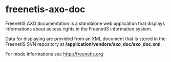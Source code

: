 freenetis-axo-doc
=================

FreenetIS AXO documentation is a standalone web application that displays 
informations about access rights in the FreenetIS information system.

Data for displaying are provided from an XML document that is stored
in the FreenetIS SVN repository at **/application/vendors/axo_doc/axo_doc.xml**.

For mode informations see <http://freenetis.org>
